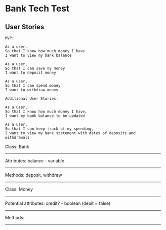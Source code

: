 # Bank Tech Test

## User Stories 


```
MVP:

As a user, 
So that I know how much money I have
I want to view my bank balance

As a user,
So that I can save my money
I want to deposit money

As a user,
So that I can spend money
I want to withdraw money
```
```
Additional User Stories:

As a user,
So that I know how much money I have,
I want my bank balance to be updated

As a user, 
So that I can keep track of my spending,
I want to view my bank statement with dates of deposits and withdrawals
```
Class: Bank      

---
Attributes: balance - variable 

---
Methods: deposit, withdraw

---

Class: Money      

---
Potential attributes: credit? - boolean (debit = false)

---
Methods:

---